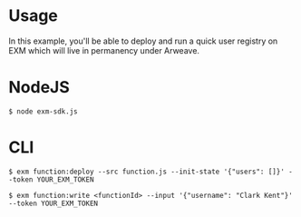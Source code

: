 # Usage

In this example, you'll be able to deploy and run a quick user registry on EXM which will live in permanency under Arweave.

# NodeJS

```shell
$ node exm-sdk.js
```

# CLI

```shell
$ exm function:deploy --src function.js --init-state '{"users": []}' --token YOUR_EXM_TOKEN
```
```shell
$ exm function:write <functionId> --input '{"username": "Clark Kent"}' --token YOUR_EXM_TOKEN
```